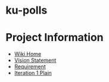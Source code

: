 # ku-polls

# Project Information
- [Wiki Home](../../wiki/Home)
- [Vision Statement](../../wiki/Vision%20Statement)
- [Requirement](../../wiki/Requirements)
- [Iteration 1 Plain](../../wiki/Iteration%201)
